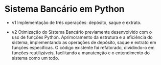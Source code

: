 # Sistema Bancário em Python

- v1
    Implementação de três operações: depósito, saque e extrato.

- v2
    Otimização do Sistema Bancário previamente desenvolvido com o uso de funções Python. Aprimoramento da estrutura e a eficiência do sistema, implementando as operações de depósito, saque e extrato em funções específicas. O código existente foi refatorado, dividindo-o em funções reutilizáveis, facilitando a manutenção e o entendimento do sistema como um todo.
